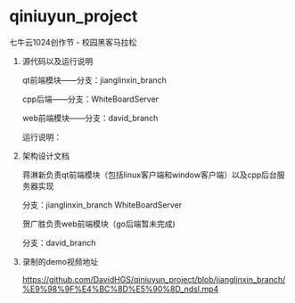 # qiniuyun_project

七牛云1024创作节 - 校园黑客马拉松

1. 源代码以及运行说明

   qt前端模块——分支：jianglinxin_branch

   cpp后端——分支：WhiteBoardServer

   web前端模块——分支：david_branch

   运行说明：

   

2. 架构设计文档

   蒋淋新负责qt前端模块（包括linux客户端和window客户端）以及cpp后台服务器实现

   分支：jianglinxin_branch WhiteBoardServer

   贺广胜负责web前端模块（go后端暂未完成)

   分支：david_branch

3. 录制的demo视频地址

   https://github.com/DavidHGS/qiniuyun_project/blob/jianglinxin_branch/%E9%98%9F%E4%BC%8D%E5%90%8D_ndsl.mp4
